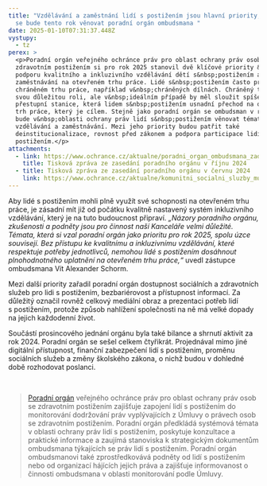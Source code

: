 ```yaml
---
title: "Vzdělávání a zaměstnání lidí s postižením jsou hlavní priority, kterým
  se bude tento rok věnovat poradní orgán ombudsmana "
date: 2025-01-10T07:31:37.448Z
vystupy:
  - tz
perex: >
  <p>Poradní orgán veřejného ochránce práv pro oblast ochrany práv osob se
  zdravotním postižením si pro rok 2025 stanovil dvě klíčové priority &ndash;
  podporu kvalitního a inkluzivního vzdělávání dětí s&nbsp;postižením a podporu
  zaměstnávání na otevřeném trhu práce. Lidé s&nbsp;postižením často pracují na
  chráněném trhu práce, například v&nbsp;chráněných dílnách. Chráněný trh plní
  svou důležitou roli, ale v&nbsp;ideálním případě by měl sloužit spíše jako
  přestupní stanice, která lidem s&nbsp;postižením usnadní přechod na otevřený
  trh práce, který je cílem. Stejně jako poradní orgán se ombudsman v roce 2025
  bude v&nbsp;oblasti ochrany práv lidí s&nbsp;postižením věnovat tématům
  vzdělávání a zaměstnávání. Mezi jeho priority budou patřit také
  deinstitucionalizace, rovnost před zákonem a podpora participace lidí s
  postižením.</p>
attachments:
  - link: https://www.ochrance.cz/aktualne/poradni_organ_ombudsmana_zada_zastani_u_poslancu-_novela_skolskeho_zakona_podle_clenu_negativne_ovlivni_deti_s_postizenim/
    title: Tisková zpráva ze zasedání poradního orgánu v říjnu 2024
  - title: Tisková zpráva ze zasedání poradního orgánu v červnu 2024
    link: https://www.ochrance.cz/aktualne/komunitni_socialni_sluzby_musi_definovat_primo_zakon_shodl_se_poradni_organ_ombudsmana_pro_oblast_prav_lidi_s_postizenim/
---
```

<p>Aby lidé s postižením mohli plně využít své schopnosti na otevřeném trhu práce, je zásadní mít již od počátku kvalitně nastavený systém inkluzivního vzdělávání, který je na tuto budoucnost připraví. <em>&bdquo;Názory poradního orgánu, zkušenosti a podněty jsou pro činnost naší Kanceláře velmi důležité. Témata, která si vzal poradní orgán jako prioritu pro rok 2025, spolu úzce souvisejí. Bez přístupu ke kvalitnímu a inkluzivnímu vzdělávání, které respektuje potřeby jednotlivců, nemohou lidé s&nbsp;postižením dosáhnout plnohodnotného uplatnění na otevřeném trhu práce,&ldquo; </em>uvedl zástupce ombudsmana Vít Alexander Schorm.</p>

<p>Mezi další priority zařadil poradní orgán dostupnost sociálních a zdravotních služeb pro lidi s&nbsp;postižením, bezbariérovost a přístupnost informací. Za důležitý označil rovněž celkový mediální obraz a prezentaci potřeb lidí s&nbsp;postižením, protože způsob nahlížení společnosti na ně má velké dopady na jejich každodenní život.</p>

<p>Součástí prosincového jednání orgánu byla také bilance a shrnutí aktivit za rok 2024. Poradní orgán se sešel celkem čtyřikrát. Projednával mimo jiné digitální&nbsp;přístupnost, finanční zabezpečení lidí s postižením, proměnu sociálních služeb a změny školského zákona, o nichž budou v&nbsp;dohledné době rozhodovat poslanci.</p>

<p>&nbsp;</p>

<blockquote>
<p><a href="https://www.ochrance.cz/pusobnost/monitorovani-prav-osob-se-zdravotnim-postizenim/">Poradní orgán</a>&nbsp;veřejného ochránce práv pro oblast ochrany práv osob se zdravotním postižením zajišťuje zapojení lidí s&nbsp;postižením do monitorování dodržování práv vyplývajících z&nbsp;Úmluvy o právech osob se zdravotním postižením. Poradní orgán předkládá systémová témata v&nbsp;oblasti ochrany práv lidí s&nbsp;postižením, poskytuje konzultace a praktické informace a zaujímá stanoviska k&nbsp;strategickým dokumentům ombuds&shy;mana týkajících se práv lidí s&nbsp;postižením. Poradní orgán ombudsmanovi také zprostředkovává podněty od lidí s&nbsp;postižením nebo od organizací hájících jejich práva a zajišťuje informovanost o činnosti ombudsmana v&nbsp;oblasti monitorování podle Úmluvy.</p>
</blockquote>
